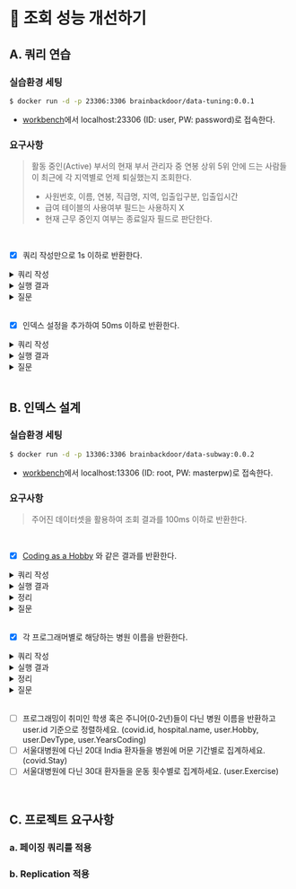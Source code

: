 # 🚀 조회 성능 개선하기

## A. 쿼리 연습

### 실습환경 세팅

```sh
$ docker run -d -p 23306:3306 brainbackdoor/data-tuning:0.0.1
```

- [workbench](https://www.mysql.com/products/workbench/)에서 localhost:23306 (ID: user, PW: password)로 접속한다.

### 요구사항

> 활동 중인(Active) 부서의 현재 부서 관리자 중 연봉 상위 5위 안에 드는 사람들이 최근에 각 지역별로 언제 퇴실했는지 조회한다.
> - 사원번호, 이름, 연봉, 직급명, 지역, 입출입구분, 입출입시간
> - 급여 테이블의 사용여부 필드는 사용하지 X
> - 현재 근무 중인지 여부는 종료일자 필드로 판단한다.

<br/>

- [x] 쿼리 작성만으로 1s 이하로 반환한다.

<details>
  <summary>쿼리 작성</summary>
  <br/>

  ```sql
  select 
      사원.사원번호, 
      사원.이름, 
      급여.연봉,
      직급.직급명
  from 
      사원
  join 
      급여 on 사원.사원번호 = 급여.사원번호
  join 
      부서관리자 on 사원.사원번호 = 부서관리자.사원번호
  join
      직급 on 사원.사원번호 = 직급.사원번호
  join 
      부서 on 부서관리자.부서번호 = 부서.부서번호
  where 
      급여.종료일자 = '9999-01-01' and 
      부서관리자.종료일자 = '9999-01-01' and 
      직급.직급명 = 'Manager' and
      부서.비고 = 'active'
  order by 
      급여.연봉 desc
  limit 5;
  
  select 
      사원_top5.사원번호, 
      사원_top5.이름, 
      사원_top5.연봉, 
      사원_top5.직급명, 
      사원출입기록.입출입시간, 
      사원출입기록.지역, 
      사원출입기록.입출입구분
  from 
      사원출입기록
  join (
      select 
          사원.사원번호, 
          사원.이름, 
          급여.연봉,
          직급.직급명
      from 
          사원
      join 
          급여 on 사원.사원번호 = 급여.사원번호
      join 
          부서관리자 on 사원.사원번호 = 부서관리자.사원번호
      join
          직급 on 사원.사원번호 = 직급.사원번호
      join 
          부서 on 부서관리자.부서번호 = 부서.부서번호
      where 
          급여.종료일자 = '9999-01-01' and 
          부서관리자.종료일자 = '9999-01-01' and 
          직급.직급명 = 'Manager' and
          부서.비고 = 'active'
      order by 
          급여.연봉 desc
      limit 5
  ) as 사원_top5 on 사원출입기록.사원번호 = 사원_top5.사원번호
  where 
      사원출입기록.입출입구분 = 'O'
  order by 
      사원_top5.연봉 desc,
      사원출입기록.입출입시간 desc;
  ```

</details>

<details>
  <summary>실행 결과</summary>
  
  #### 소요 시간
  <p align="center">
    <img src="https://user-images.githubusercontent.com/50176238/137327316-03bd818c-65cb-478a-abf5-7da0ca112cf9.png">
  </p>

  #### 테이블 출력
  <p align="center">
    <img src="https://user-images.githubusercontent.com/50176238/137328626-5a7d8bfa-2b97-4979-a636-ab3d0741561f.png">
  </p>

  #### 실행 계획
  <p align="center">
    <img src="https://user-images.githubusercontent.com/50176238/137470893-7f02025f-97b2-462e-b504-97697e61e3e5.png">
  </p>
  <p align="center">
    <img src="https://user-images.githubusercontent.com/50176238/137478973-b4ca7918-8072-4f84-a5f6-122b309c9efe.png">
  </p>

</details>

<details>
  <summary>질문</summary>

  #### 1.
  문제에서 "~ `최근에` 각 지역별로 언제 퇴실했는지 조회한다."라고 돼있는데요.<br/>
  이 뜻은 입출입시간을 기준으로 내림차순 정렬하라는 걸까요?<br/>
  현재는 이렇게 작성되어 있는데, 검프의 생각이 궁금합니다!<br/>

  #### 2.
  강의 자료의 정답과 비교하면, 테이블의 입출입시간이 맞지 않는데요.<br/>
  혹시 쿼리가 틀린 건가 고민하다 정답의 값이 있긴 한 건지 먼저 확인해야겠다 싶어 `사원번호 110039`를 기준으로 조회해봤습니다.<br/>
  
  ```sql
  select *
  from 사원출입기록
  where 사원번호 = 110039;
  ```
  <br/>
  
  테이블은 아래처럼 출력됐어요.<br/>
  정답에 있는 입출입시간 값(e.g. 2020-09-06)이 아예 없었습니다.<br/>
  저만 그런가 싶어 몇몇 크루들한테 물어봤는데, 저와 같은 경우도 있고 아닌 경우도 있더라구요 😵‍💫<br/>
  검프는 결과가 똑같이 나오나요??<br/>

  <p align="center">
    <img src="https://user-images.githubusercontent.com/50176238/137324185-7e567174-9ac5-474c-81b4-cc30af339fda.png">
  </p>

</details>

<br/>
    
- [x] 인덱스 설정을 추가하여 50ms 이하로 반환한다.

<details>
  <summary>쿼리 작성</summary>
  <br/>

  ```sql
  create index `idx_사원번호` on 사원출입기록 (사원번호);
  ```

</details>

<details>
  <summary>실행 결과</summary>

  #### 소요 시간
  <p align="center">
    <img src="https://user-images.githubusercontent.com/50176238/137478470-80ab4752-3c1a-453a-9857-f8675409350c.png">
  </p>

  #### 실행 계획
  <p align="center">
    <img src="https://user-images.githubusercontent.com/50176238/137478764-52e8b000-e8c3-490a-ad5f-07448b087bb4.png">
  </p>
  <p align="center">
    <img src="https://user-images.githubusercontent.com/50176238/137478881-ddc20dec-d35d-42ef-b2b3-cbd71ca6abba.png">
  </p>

</details>

<details>
  <summary>질문</summary>
  <br/>

  기존에는 `사원출입기록`에 아래처럼 인덱스가 걸려 있어, 조인을 할 때 Full Table Scan이 발생했습니다.<br/>

  <p align="center">
    <img src="https://user-images.githubusercontent.com/50176238/137479229-248f8549-9c51-475a-9c30-b31a74857efa.png">  
  </p>
  <br/>

  그래서 Full Table Scan을 해결하려 (사원번호)로 인덱스를 걸었는데요.<br/>
  그리고 실행 시간을 확인하니 67-70ms 정도는 나오는데, 50ms 이하로는 안 나오더라구요 🥲<br/>
  다른 곳도 개선할 수 있는 부분이 있을까 싶어 여기저기 찾아보고 인덱스를 걸어봤는데요.<br/>
  오히려 실행 시간이 늘어나는 경우도 있고, 딱히 나아지지 않았습니다 😂<br/>
  검프는 어디에 인덱스를 추가해줬나요? 혹시 제가 놓친 게 있을까요??<br/>

</details>

<br/>

## B. 인덱스 설계

### 실습환경 세팅

```sh
$ docker run -d -p 13306:3306 brainbackdoor/data-subway:0.0.2
```

- [workbench](https://www.mysql.com/products/workbench/)에서 localhost:13306 (ID: root, PW: masterpw)로 접속한다.

### 요구사항

> 주어진 데이터셋을 활용하여 조회 결과를 100ms 이하로 반환한다.

<br/>

- [x] [Coding as a  Hobby](https://insights.stackoverflow.com/survey/2018#developer-profile-_-coding-as-a-hobby) 와 같은 결과를 반환한다.

<details>
  <summary>쿼리 작성</summary>
  <br/>

  ```sql
  select
    hobby,
    round((count(member_id) / (select count(member_id) from programmer where member_id is not null)) * 100, 1) as 'percentage'
  from
    programmer
  where
    member_id is not null
  group by
    hobby
  order by
    null;
  ```

</details>

<details>
  <summary>실행 결과</summary>
  
  #### 소요 시간
  <p align="center">
    <img src="https://user-images.githubusercontent.com/50176238/137529337-42f6b5d1-1c74-4b94-a123-38161f28bcda.png">
  </p>

  #### 테이블 출력
  <p align="center">
    <img src="https://user-images.githubusercontent.com/50176238/137529718-b2a57cd5-ceab-4062-8e22-d2e8251bae3c.png">  
  </p>

  #### 실행 계획
  <p align="center">
    <img src="https://user-images.githubusercontent.com/50176238/137529544-39ce68bc-e50f-44c6-be8d-bb91826e6947.png">
  </p>
  <p align="center">
    <img src="https://user-images.githubusercontent.com/50176238/137529464-2ee49e78-75a8-4577-829b-58b6087139cd.png">
  </p>

</details>

<details>
  <summary>정리</summary>

  #### 1.
  먼저, `programmer`에 어떤 인덱스가 있는지 확인했다. 처음에는 아무 인덱스도 없었다.

  ```sql
  show index from programmer;
  ```
  <br/>
  
  <p align="center">
    <img src="https://user-images.githubusercontent.com/50176238/137531335-94b8cbdb-de70-47b6-9401-e89684082a4f.png">  
  </p>

  #### 2.
  인덱스를 추가하여 성능 개선을 하기 앞서, 기대하는 결과가 나오는 쿼리를 먼저 작성했다.
  
  ```sql
  select
    hobby,
    round((count(member_id) / (select count(member_id) from programmer)) * 100, 1) as 'percentage'
  from
    programmer
  group by
    hobby
  order by
    null;
  ```
  <br/>
  
  <p align="center">
    <img src="https://user-images.githubusercontent.com/50176238/137531449-d27172e0-e04b-49b0-8687-bbb9986c78c6.png">  
  </p>
  <p align="center">
    <img src="https://user-images.githubusercontent.com/50176238/137531515-04c1a93d-765d-45b2-911b-5202c693a20c.png">  
  </p>

  #### 3.
  다음으로, 인덱스를 추가했다.<br/>
  커버링 인덱스를 사용해서 성능을 개선시키고 싶었다.<br/>
  인덱스를 어떻게 설계해야 할까 고민하다, `member_id`가 `null`인 레코드가 몇 개 있는 것을 발견했다.<br/>
  이 컬럼과 `hobby` 컬럼을 묶어 인덱스를 추가하면,<br/>
  `where`와 `group by`에 적절하게 활용해서 커버링 인덱스로 쓸 수 있을 것이라 생각했다.<br/>

  ```sql
  create index `idx_member_id_hobby` on programmer (member_id, hobby);

  select
    hobby,
    round((count(member_id) / (select count(member_id) from programmer where member_id is not null)) * 100, 1) as 'percentage'
  from
    programmer
  where
    member_id is not null
  group by
    hobby
  order by
    null;
  ```

  #### 4.
  예상대로 커버링 인덱스로 활용됐다.<br/>
  인덱스가 없을 때보다는 성능이 많이 개선됐다. 그러나, 요구사항인 100ms 이하의 쿼리는 아니었다.<br/>
  
  <p align="center">
    <img src="https://user-images.githubusercontent.com/50176238/137531740-3ede6a8e-e2d3-428e-b4b8-b27ccd54c793.png">  
  </p>
  <p align="center">
    <img src="https://user-images.githubusercontent.com/50176238/137532283-6ffcbebc-a7ff-414b-a9e6-68dd5a15bca1.png">  
  </p>
  <p align="center">
    <img src="https://user-images.githubusercontent.com/50176238/137531815-0ff9594e-3b2c-4a9a-9400-5a871aa1129f.png">  
  </p>
  
  #### 5.
  어떻게 성능을 더 높일 수 있을까 고민하다, `programmer`에 PK가 없다는 걸 깨달았다.<br/>
  혹시나 싶어서 테이블에 PK를 지정했다.<br/>
  결과적으로 100ms 이하의 쿼리를 만들 수 있었다.<br/>

  ```sql
  alter table programmer
  add primary key(id);
  ```
  <br/>
 
  <p align="center">
    <img src="https://user-images.githubusercontent.com/50176238/137529337-42f6b5d1-1c74-4b94-a123-38161f28bcda.png">
  </p>
  <p align="center">
    <img src="https://user-images.githubusercontent.com/50176238/137532093-6b1380e2-3560-48f0-bff3-d8a19151e4cd.png">  
  </p>

</details>

<details>
  <summary>질문</summary>
  <br/>

  커버링 인덱스로 성능을 개선시키는 건 이해했는데, PK를 지정했을 때 성능이 더 개선되는 이유가 궁금합니다.<br/>
  실행 계획을 보면, PK를 추가했을 때 읽는 레코드 양도 늘어나는데 말이죠 🤔<br/>
  검프는 왜 이런지 알고 있나요??<br/>

</details>

<br/>

- [x] 각 프로그래머별로 해당하는 병원 이름을 반환한다.

<details>
  <summary>쿼리 작성</summary>
  <br/>

  ```sql
  select
    programmer.id as '프로그래머',
    hospital.name as '병원명'
  from
    programmer
  join
    covid on programmer.id = covid.programmer_id
  join
    hospital on hospital.id = covid.hospital_id;
  ```
</details>

<details>
  <summary>실행 결과</summary>

  #### 소요 시간
  <p align="center">
    <img src="https://user-images.githubusercontent.com/50176238/137592807-c607c411-b1a0-4515-9cdb-1180ce4cf478.png">  
  </p>

  #### 테이블 출력
  <p align="center">
    <img src="https://user-images.githubusercontent.com/50176238/137590083-131594fb-61c8-4103-baec-f62c37f0c4fd.png">
  </p>

  #### 실행 계획
  <p align="center">
    <img src="https://user-images.githubusercontent.com/50176238/137592818-972d76d4-3e45-47fe-9a38-591436d05935.png">  
  </p>
  <p align="center">
    <img src="https://user-images.githubusercontent.com/50176238/137592854-33bf0f40-be0c-4395-afcf-a35be9d4394f.png">  
  </p>

</details>

<details>
  <summary>정리</summary>

  #### 1.
  우선, `programmer`, `covid`, `hospital`에 PK를 추가했다.
  
  ```sql
  alter table programmer
  add primary key(id);

  alter table covid
  add primary key(id);

  alter table hospital
  add primary key(id);
  ```

  #### 2.
  쿼리를 작성하고, 실행 결과를 확인했다.<br/>
  테이블이 기대대로 출력되고, 소요 시간도 요구사항을 충족했다.<br/>

  <p align="center">
    <img src="https://user-images.githubusercontent.com/50176238/137590083-131594fb-61c8-4103-baec-f62c37f0c4fd.png">
  </p>
  <p align="center">
    <img src="https://user-images.githubusercontent.com/50176238/137590168-4ad53151-2fb3-4316-b020-6965e5af3bfe.png">  
  </p>
  <br/>

  이어서 실행 계획도 확인했다.<br/>
  이때, `covid`는 Full Table Scan 중이었다.<br/>

  <p align="center">
    <img src="https://user-images.githubusercontent.com/50176238/137590251-a33216a9-1fe4-4eb4-8e32-2426ba1f6ba0.png">  
  </p>
  <p align="center">
    <img src="https://user-images.githubusercontent.com/50176238/137590560-230f67bd-ebaf-4eec-9e18-2c8cc461f19e.png">  
  </p>

  #### 3.
  `covid`의 Full Table Scan을 개선하고 싶었다.<br/>
  그래서 인덱스를 걸어줬다.<br/>

  ```sql
  create index `idx_programmer_id_hospital_id` on covid (programmer_id, hospital_id);
  ```

  #### 4.
  다시 실행 결과와 실행 계획을 확인했다.<br/>
  딱히 소요 시간이 나아지지는 않았고, 오히려 조금 더 늘어났다.<br/>
  대신 `covid`의 Full Table Scan이 없어지고, 커버링 인덱스를 사용하게 됐다.<br/>
  하지만 이번에는 `programmer`가 Full Table Scan을 하게 됐다.<br/>
  `programmer`는 커버링 인덱스를 활용하고 있어 Index Range/Full Scan을 할 것이라 예상했는데 아니었다.<br/>
  
  <p align="center">
    <img src="https://user-images.githubusercontent.com/50176238/137592807-c607c411-b1a0-4515-9cdb-1180ce4cf478.png">  
  </p>
  <p align="center">
    <img src="https://user-images.githubusercontent.com/50176238/137592818-972d76d4-3e45-47fe-9a38-591436d05935.png">  
  </p>
  <p align="center">
    <img src="https://user-images.githubusercontent.com/50176238/137592854-33bf0f40-be0c-4395-afcf-a35be9d4394f.png">  
  </p>
  <br/>

  #### 5.
  소요 시간을 더 개선하고 싶어 `hospital`의 name에 Unique 제약조건도 걸어봤는데, 별로 나아지지 않았다.<br/>
  (기존에 `hospital`의 name 타입이 text로 되어 있어 varchar로 변경하고 제약조건을 추가했다.)<br/>
  결과적으로 100ms 이하의 쿼리이긴 하니깐, 여기까지 실험을 진행하고 마쳤다.<br/>

</details>

<details>
  <summary>질문</summary>
  <br/>

  커버링 인덱스가 적용되고 있는데도 Full Table Scan을 하는 이유는 무엇일까요??<br/>
  커버링 인덱스는 인덱스만으로도 결과를 도출할 수 있어 디스크까지 접근하지 않는다고 이해하고 있는데, 제가 놓친 부분이 있을까요?<br/>
</details>

<br/>

- [ ] 프로그래밍이 취미인 학생 혹은 주니어(0-2년)들이 다닌 병원 이름을 반환하고 user.id 기준으로 정렬하세요. (covid.id, hospital.name, user.Hobby, user.DevType, user.YearsCoding)
- [ ] 서울대병원에 다닌 20대 India 환자들을 병원에 머문 기간별로 집계하세요. (covid.Stay)
- [ ] 서울대병원에 다닌 30대 환자들을 운동 횟수별로 집계하세요. (user.Exercise)

<br/>

## C. 프로젝트 요구사항

### a. 페이징 쿼리를 적용

### b. Replication 적용

